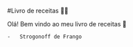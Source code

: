#Livro de receitas :man_cook:

Olá! Bem vindo ao meu livro de receitas :wave:

	-	Strogonoff de Frango
